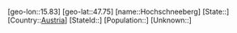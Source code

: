 ﻿---
location: [47.75,15.83]
type: City
tags:
- geo/City


SpocWebEntityId: 30967
isDeleted: false
confidential: public

---
[geo-lon::15.83]
[geo-lat::47.75]
[name::Hochschneeberg]
[State::]
[Country::[Austria](geo/Continent/Europe/Austria.md)]
[StateId::]
[Population::]
[Unknown::]

